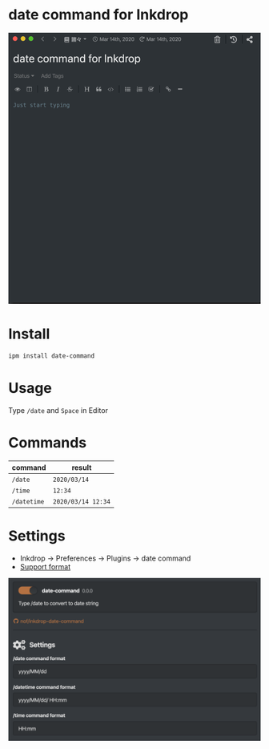 # date command for Inkdrop

![demo](https://github.com/nof/inkdrop-date-command/blob/master/.github/demo.gif?raw=true)

# Install

```sh
ipm install date-command
```

# Usage

Type `/date` and `Space` in Editor

# Commands

|command|result|
|-------|------|
|`/date`|`2020/03/14`|
|`/time`|`12:34`|
|`/datetime`|`2020/03/14 12:34`|

# Settings

- Inkdrop -> Preferences -> Plugins -> date command
- [Support format](https://date-fns.org/v2.10.0/docs/format)

![settings](https://github.com/nof/inkdrop-date-command/blob/master/.github/settings.png?raw=true)
